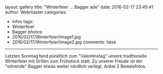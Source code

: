 layout: gallery
title: "Winterfeier ... Bagger ade"
date: 2016-02-17 23:45:41
author: Webmaster
categories:
- Infos
tags:
- Winterfeier
- Bagger
photos:
- 2016/02/17/Winterfeier/image1.jpg
- 2016/02/17/Winterfeier/image2.jpg
comments: false
---

Letzten Sonntag fand pünktlich zum "Valentinstag" unsere traditionelle Winterfeier mit Grillen zum Frühstück statt. Zu unserer Freude ist der "störende" Bagger etwas weiter nördlich verlegt. Anbei 2 Beweisfotos.
